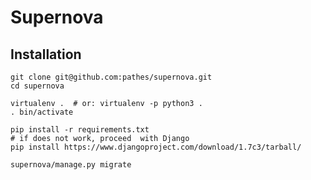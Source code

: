 # Supernova

## Installation

    git clone git@github.com:pathes/supernova.git
    cd supernova

    virtualenv .  # or: virtualenv -p python3 .
    . bin/activate
    
    pip install -r requirements.txt
    # if does not work, proceed  with Django
    pip install https://www.djangoproject.com/download/1.7c3/tarball/

    supernova/manage.py migrate


